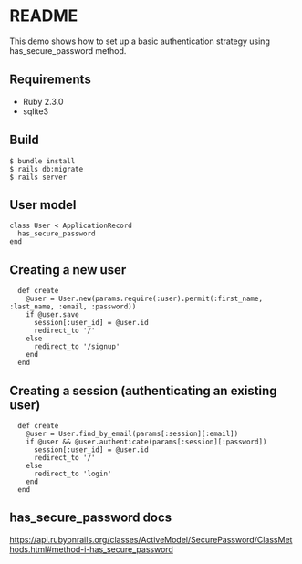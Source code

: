 # README

This demo shows how to set up a basic authentication strategy using has_secure_password method.

## Requirements

- Ruby 2.3.0
- sqlite3

## Build
```
$ bundle install
$ rails db:migrate
$ rails server
```

## User model
```
class User < ApplicationRecord
  has_secure_password
end
```

## Creating a new user
```
  def create
    @user = User.new(params.require(:user).permit(:first_name, :last_name, :email, :password))
    if @user.save
      session[:user_id] = @user.id
      redirect_to '/'
    else
      redirect_to '/signup'
    end
  end
```
## Creating a session (authenticating an existing user)
```
  def create
    @user = User.find_by_email(params[:session][:email])
    if @user && @user.authenticate(params[:session][:password])
      session[:user_id] = @user.id
      redirect_to '/'
    else
      redirect_to 'login'
    end
  end
```
## has_secure_password docs
https://api.rubyonrails.org/classes/ActiveModel/SecurePassword/ClassMethods.html#method-i-has_secure_password
